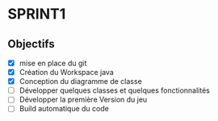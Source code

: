 # SPRINT1

## Objectifs

- [x]  mise en place du git
- [x]  Création du Workspace java
- [x]  Conception du diagramme de classe 
- [ ]  Développer quelques classes et quelques fonctionnalités
- [ ]  Développer la première Version du jeu 
- [ ]  Build automatique du code  
